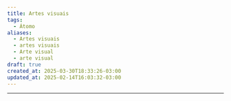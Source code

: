 ```yaml
---
title: Artes visuais
tags:
  - Átomo
aliases:
  - Artes visuais
  - artes visuais
  - Arte visual
  - arte visual
draft: true
created_at: 2025-03-30T18:33:26-03:00
updated_at: 2025-02-14T16:03:32-03:00
---
```



---

